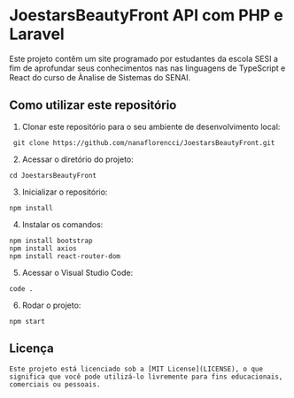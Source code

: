 # JoestarsBeautyFront API com PHP e Laravel

Este projeto contêm um site programado por estudantes da escola SESI a fim de aprofundar seus conhecimentos nas nas linguagens de TypeScript e React do curso de Ànalise de Sistemas do SENAI.

## Como utilizar este repositório

1. Clonar este repositório para o seu ambiente de desenvolvimento local:
```
 git clone https://github.com/nanaflorencci/JoestarsBeautyFront.git
```
2. Acessar o diretório do projeto:
```
cd JoestarsBeautyFront
```
3. Inicializar o repositório:
```
npm install
```
4. Instalar os comandos:
```
npm install bootstrap
npm install axios
npm install react-router-dom
```
5. Acessar o Visual Studio Code:
```
code .
```
6. Rodar o projeto:
```
npm start
```

## Licença
```
Este projeto está licenciado sob a [MIT License](LICENSE), o que significa que você pode utilizá-lo livremente para fins educacionais, comerciais ou pessoais.
```